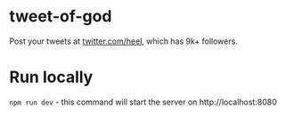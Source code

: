 # tweet-of-god

Post your tweets at [twitter.com/heel](http://twitter.com/heel), which has 9k+ followers.

# Run locally

`npm run dev` - this command will start the server on http://localhost:8080
